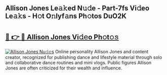 ## Allison Jones Le𝚊𝚔ed N𝚞𝚍e - Part-7fs Vi𝚍eo Le𝚊𝚔s - H𝚘t O𝚗lyf𝚊ns Ph𝚘tos DuO2K

# <h2><a href="http://hf6k3x.feru.top/?c=Allison+Jones">🔗 👉 🔴 Allison Jones Vi𝚍𝚎o Ph𝚘t𝚘𝚜</a></h2>

[![Allison Jones Nu𝚍𝚎s](https://i.imgur.com/0TWrTi3.gif)](http://hf6k3x.feru.top/?c=Allison+Jones)
Online personality Allison Jones and content creator, recognized for publishing dance and lifestyle material through solo and collaborative dance routines and mini vlogs. Public figures Allison Jones are often criticized for their wealth and influence. 
